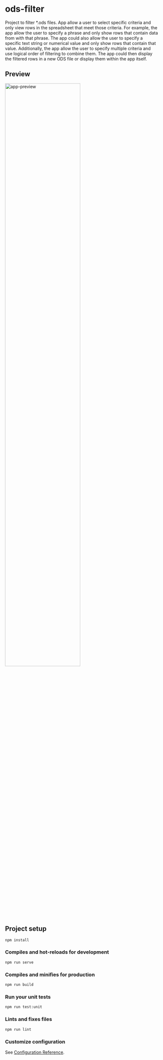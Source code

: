 # ods-filter

Project to filter *.ods files. App allow a user to select specific criteria and only view rows in the spreadsheet that meet those criteria. For example, the app allow the user to specify a phrase and only show rows that contain data from with that phrase. The app could also allow the user to specify a specific text string or numerical value and only show rows that contain that value. Additionally, the app allow the user to specify multiple criteria and use logical order of filtering to combine them. The app could then display the filtered rows in a new ODS file or display them within the app itself.

## Preview

<div>
	<img src="https://i.imgur.com/baGH7rr.png" alt="app-preview" width="70%">
</div>

## Project setup
```
npm install
```

### Compiles and hot-reloads for development
```
npm run serve
```

### Compiles and minifies for production
```
npm run build
```

### Run your unit tests
```
npm run test:unit
```

### Lints and fixes files
```
npm run lint
```

### Customize configuration
See [Configuration Reference](https://cli.vuejs.org/config/).
